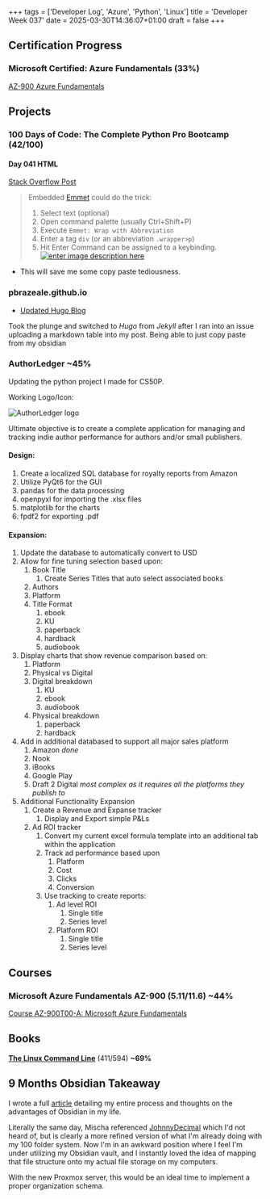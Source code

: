 +++
tags = ['Developer Log', 'Azure', 'Python', 'Linux']
title = 'Developer Week 037'
date = 2025-03-30T14:36:07+01:00
draft = false
+++

## Certification Progress
### Microsoft Certified: Azure Fundamentals (33%)

[AZ-900 Azure Fundamentals](https://learn.microsoft.com/en-us/credentials/certifications/azure-fundamentals/?practice-assessment-type=certification)

## Projects

### 100 Days of Code: The Complete Python Pro Bootcamp (42/100)
#### Day 041 HTML
[Stack Overflow Post](https://stackoverflow.com/questions/40155875/how-can-i-do-tag-wrapping-in-visual-studio-code)
>Embedded [Emmet](https://code.visualstudio.com/docs/editor/emmet) could do the trick:
>1. Select text (optional)
>2. Open command palette (usually Ctrl+Shift+P)
>3. Execute `Emmet: Wrap with Abbreviation`
>4. Enter a tag `div` (or an abbreviation `.wrapper>p`)
>5. Hit Enter
Command can be assigned to a keybinding.
[![enter image description here](https://i.sstatic.net/UQgrQ.gif)](https://i.sstatic.net/UQgrQ.gif)

- This will save me some copy paste tediousness. 



### pbrazeale.github.io
- [Updated Hugo Blog](https://pbrazeale.github.io)

Took the plunge and switched to *Hugo* from *Jekyll* after I ran into an issue uploading a markdown table into my post. Being able to just copy paste from my obsidian  


### AuthorLedger ~45%
Updating the python project I made for CS50P.

Working Logo/Icon:

![AuthorLedger logo](https://pbrazeale.github.io/images/AuthorLedger_logo.jpg)

Ultimate objective is to create a complete application for managing and tracking indie author performance for authors and/or small publishers. 
#### Design: 
1. Create a localized SQL database for royalty reports from Amazon
2. Utilize PyQt6 for the GUI
3. pandas for the data processing
4. openpyxl for importing the .xlsx files
5. matplotlib for the charts
6. fpdf2 for exporting .pdf
#### Expansion:
1. Update the database to automatically convert to USD
2. Allow for fine tuning selection based upon:
	1. Book Title
		1. Create Series Titles that auto select associated books
	2. Authors
	3. Platform
	4. Title Format
		1. ebook
		2. KU
		3. paperback
		4. hardback
		5. audiobook
3. Display charts that show revenue comparison based on:
	1. Platform
	2. Physical vs Digital
	3. Digital breakdown
		1. KU
		2. ebook
		3. audiobook
	4. Physical breakdown
		1. paperback
		2. hardback
4. Add in additional databased to support all major sales platform
	1. Amazon *done*
	2. Nook
	3. iBooks
	4. Google Play
	5. Draft 2 Digital *most complex as it requires all the platforms they publish to*
5. Additional Functionality Expansion
	1. Create a Revenue and Expanse tracker
		1. Display and Export simple P&Ls
	2. Ad ROI tracker
		1. Convert my current excel formula template into an additional tab within the application
		2. Track ad performance based upon
			1. Platform
			2. Cost
			3. Clicks
			4. Conversion
		3. Use tracking to create reports:
			1. Ad level ROI
				1. Single title
				2. Series level
			2. Platform ROI
				1. Single title
				2. Series level

## Courses

### Microsoft Azure Fundamentals AZ-900 (5.11/11.6) **~44%**

[Course AZ-900T00-A: Microsoft Azure Fundamentals](https://learn.microsoft.com/en-us/training/courses/az-900t00)


## Books

[**The Linux Command Line**](https://archive.org/details/tlcl-19.01) (411/594) **~69%**

## 9 Months Obsidian Takeaway
I wrote a full [article](https://pbrazeale.github.io/posts/9-months-obsidian-takeaways/) detailing my entire process and thoughts on the advantages of Obsidian in my life.

Literally the same day, Mischa referenced [JohnnyDecimal](https://johnnydecimal.com/) which I'd not heard of, but is clearly a more refined version of what I'm already doing with my 100 folder system. Now I'm in an awkward position where I feel I'm under utilizing my Obsidian vault, and I instantly loved the idea of mapping that file structure onto my actual file storage on my computers. 

With the new Proxmox server, this would be an ideal time to implement a proper organization schema.
